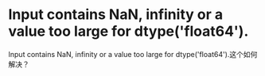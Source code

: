 # Input contains NaN, infinity or a value too large for dtype('float64').

Input contains NaN, infinity or a value too large for dtype('float64').这个如何解决？